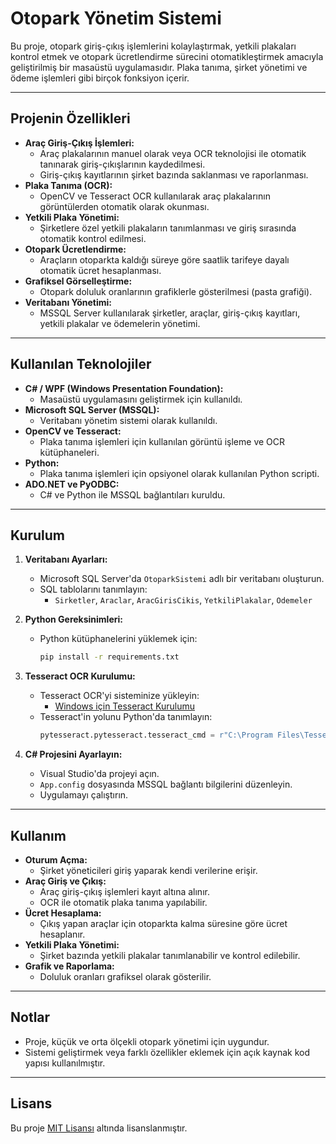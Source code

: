 # Otopark Yönetim Sistemi

Bu proje, otopark giriş-çıkış işlemlerini kolaylaştırmak, yetkili plakaları kontrol etmek ve otopark ücretlendirme sürecini otomatikleştirmek amacıyla geliştirilmiş bir masaüstü uygulamasıdır. Plaka tanıma, şirket yönetimi ve ödeme işlemleri gibi birçok fonksiyon içerir.

---

## **Projenin Özellikleri**
- **Araç Giriş-Çıkış İşlemleri:**
  - Araç plakalarının manuel olarak veya OCR teknolojisi ile otomatik tanınarak giriş-çıkışlarının kaydedilmesi.
  - Giriş-çıkış kayıtlarının şirket bazında saklanması ve raporlanması.
- **Plaka Tanıma (OCR):**
  - OpenCV ve Tesseract OCR kullanılarak araç plakalarının görüntülerden otomatik olarak okunması.
- **Yetkili Plaka Yönetimi:**
  - Şirketlere özel yetkili plakaların tanımlanması ve giriş sırasında otomatik kontrol edilmesi.
- **Otopark Ücretlendirme:**
  - Araçların otoparkta kaldığı süreye göre saatlik tarifeye dayalı otomatik ücret hesaplanması.
- **Grafiksel Görselleştirme:**
  - Otopark doluluk oranlarının grafiklerle gösterilmesi (pasta grafiği).
- **Veritabanı Yönetimi:**
  - MSSQL Server kullanılarak şirketler, araçlar, giriş-çıkış kayıtları, yetkili plakalar ve ödemelerin yönetimi.

---

## **Kullanılan Teknolojiler**
- **C# / WPF (Windows Presentation Foundation):**
  - Masaüstü uygulamasını geliştirmek için kullanıldı.
- **Microsoft SQL Server (MSSQL):**
  - Veritabanı yönetim sistemi olarak kullanıldı.
- **OpenCV ve Tesseract:**
  - Plaka tanıma işlemleri için kullanılan görüntü işleme ve OCR kütüphaneleri.
- **Python:**
  - Plaka tanıma işlemleri için opsiyonel olarak kullanılan Python scripti.
- **ADO.NET ve PyODBC:**
  - C# ve Python ile MSSQL bağlantıları kuruldu.

---

## **Kurulum**
1. **Veritabanı Ayarları:**
   - Microsoft SQL Server'da `OtoparkSistemi` adlı bir veritabanı oluşturun.
   - SQL tablolarını tanımlayın:
     - `Sirketler`, `Araclar`, `AracGirisCikis`, `YetkiliPlakalar`, `Odemeler`

2. **Python Gereksinimleri:**
   - Python kütüphanelerini yüklemek için:
     ```bash
     pip install -r requirements.txt
     ```

3. **Tesseract OCR Kurulumu:**
   - Tesseract OCR'yi sisteminize yükleyin:
     - [Windows için Tesseract Kurulumu](https://github.com/UB-Mannheim/tesseract/wiki)
   - Tesseract'in yolunu Python'da tanımlayın:
     ```python
     pytesseract.pytesseract.tesseract_cmd = r"C:\Program Files\Tesseract-OCR\tesseract.exe"
     ```

4. **C# Projesini Ayarlayın:**
   - Visual Studio'da projeyi açın.
   - `App.config` dosyasında MSSQL bağlantı bilgilerini düzenleyin.
   - Uygulamayı çalıştırın.

---

## **Kullanım**
- **Oturum Açma:**
  - Şirket yöneticileri giriş yaparak kendi verilerine erişir.
- **Araç Giriş ve Çıkış:**
  - Araç giriş-çıkış işlemleri kayıt altına alınır.
  - OCR ile otomatik plaka tanıma yapılabilir.
- **Ücret Hesaplama:**
  - Çıkış yapan araçlar için otoparkta kalma süresine göre ücret hesaplanır.
- **Yetkili Plaka Yönetimi:**
  - Şirket bazında yetkili plakalar tanımlanabilir ve kontrol edilebilir.
- **Grafik ve Raporlama:**
  - Doluluk oranları grafiksel olarak gösterilir.

---

## **Notlar**
- Proje, küçük ve orta ölçekli otopark yönetimi için uygundur.
- Sistemi geliştirmek veya farklı özellikler eklemek için açık kaynak kod yapısı kullanılmıştır.

---

## **Lisans**
Bu proje [MIT Lisansı](https://opensource.org/licenses/MIT) altında lisanslanmıştır.
